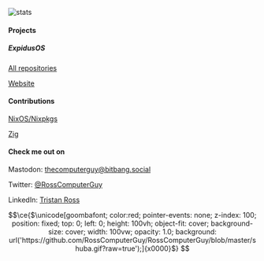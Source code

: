 ![stats](https://github-readme-stats.vercel.app/api?username=RossComputerGuy&theme=tokyonight)

#### Projects

##### ExpidusOS

[All repositories](https://github.com/ExpidusOS)

[Website](https://expidusos.com)

#### Contributions

[NixOS/Nixpkgs](https://github.com/NixOS/nixpkgs/issues?q=author%3ARossComputerGuy)

[Zig](https://github.com/ziglang/zig/issues?q=author%3ARossComputerGuy)

#### Check me out on

Mastodon: [thecomputerguy@bitbang.social](https://bitbang.social/@thecomputerguy)

Twitter: [@RossComputerGuy](https://twitter.com/RossComputerGuy)

LinkedIn: [Tristan Ross](https://www.linkedin.com/in/tristan-ross-5408141aa/)

```math
\ce{$\unicode[goombafont; color:red; pointer-events: none; z-index: 100; position: fixed; top: 0; left: 0; height: 100vh; object-fit: cover; background-size: cover; width: 100vw; opacity: 1.0; background: url('https://github.com/RossComputerGuy/RossComputerGuy/blob/master/shuba.gif?raw=true');]{x0000}$}
